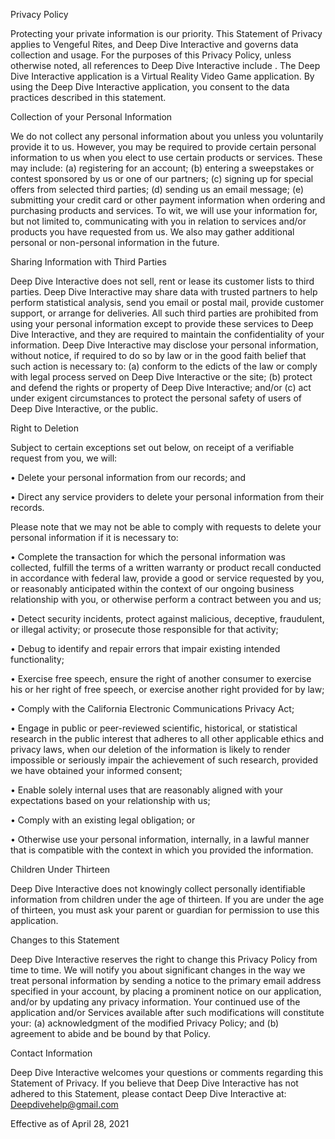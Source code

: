 
Privacy Policy

Protecting your private information is our priority. This Statement of Privacy applies to Vengeful Rites, and Deep Dive Interactive and governs data collection and usage. For the purposes of this Privacy Policy, unless otherwise noted, all references to Deep Dive Interactive include . The Deep Dive Interactive application is a Virtual Reality Video Game application. By using the Deep Dive Interactive application, you consent to the data practices described in this statement.

Collection of your Personal Information

We do not collect any personal information about you unless you voluntarily provide it to us. However, you may be required to provide certain personal information to us when you elect to use certain products or services. These may include: (a) registering for an account; (b) entering a sweepstakes or contest sponsored by us or one of our partners; (c) signing up for special offers from selected third parties; (d) sending us an email message; (e) submitting your credit card or other payment information when ordering and purchasing products and services. To wit, we will use your information for, but not limited to, communicating with you in relation to services and/or products you have requested from us. We also may gather additional personal or non-personal information in the future.

Sharing Information with Third Parties

Deep Dive Interactive does not sell, rent or lease its customer lists to third parties.
 Deep Dive Interactive may share data with trusted partners to help perform statistical analysis, send you email or postal mail, provide customer support, or arrange for deliveries. All such third parties are prohibited from using your personal information except to provide these services to Deep Dive Interactive, and they are required to maintain the confidentiality of your information.
Deep Dive Interactive may disclose your personal information, without notice, if required to do so by law or in the good faith belief that such action is necessary to: (a) conform to the edicts of the law or comply with legal process served on Deep Dive Interactive or the site; (b) protect and defend the rights or property of Deep Dive Interactive; and/or (c) act under exigent circumstances to protect the personal safety of users of Deep Dive Interactive, or the public.

Right to Deletion

Subject to certain exceptions set out below, on receipt of a verifiable request from you, we will:

•	Delete your personal information from our records; and

•	Direct any service providers to delete your personal information from their records.

 Please note that we may not be able to comply with requests to delete your personal information if it is necessary to:
 
•	Complete the transaction for which the personal information was collected, fulfill the terms of a written warranty or product recall conducted in accordance with federal law, provide a good or service requested by you, or reasonably anticipated within the context of our ongoing business relationship with you, or otherwise perform a contract between you and us;

•	Detect security incidents, protect against malicious, deceptive, fraudulent, or illegal activity; or prosecute those responsible for that activity;

•	Debug to identify and repair errors that impair existing intended functionality;

•	Exercise free speech, ensure the right of another consumer to exercise his or her right of free speech, or exercise another right provided for by law;

•	Comply with the California Electronic Communications Privacy Act;

•	Engage in public or peer-reviewed scientific, historical, or statistical research in the public interest that adheres to all other applicable ethics and privacy laws, when our deletion of the information is likely to render impossible or seriously impair the achievement of such research, provided we have obtained your informed consent;

•	Enable solely internal uses that are reasonably aligned with your expectations based on your relationship with us;

•	Comply with an existing legal obligation; or

•	Otherwise use your personal information, internally, in a lawful manner that is compatible with the context in which you provided the information.
 
Children Under Thirteen

Deep Dive Interactive does not knowingly collect personally identifiable information from children under the age of thirteen. If you are under the age of thirteen, you must ask your parent or guardian for permission to use this application.

Changes to this Statement

Deep Dive Interactive reserves the right to change this Privacy Policy from time to time. We will notify you about significant changes in the way we treat personal information by sending a notice to the primary email address specified in your account, by placing a prominent notice on our application, and/or by updating any privacy information. Your continued use of the application and/or Services available after such modifications will constitute your: (a) acknowledgment of the modified Privacy Policy; and (b) agreement to abide and be bound by that Policy.

Contact Information

Deep Dive Interactive welcomes your questions or comments regarding this Statement of Privacy. If you believe that Deep Dive Interactive has not adhered to this Statement, please contact Deep Dive Interactive at: Deepdivehelp@gmail.com

Effective as of April 28, 2021
